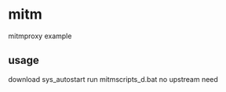 # mitm
mitmproxy example

## usage

  download sys_autostart
  run mitmscripts_d.bat
  no upstream need
